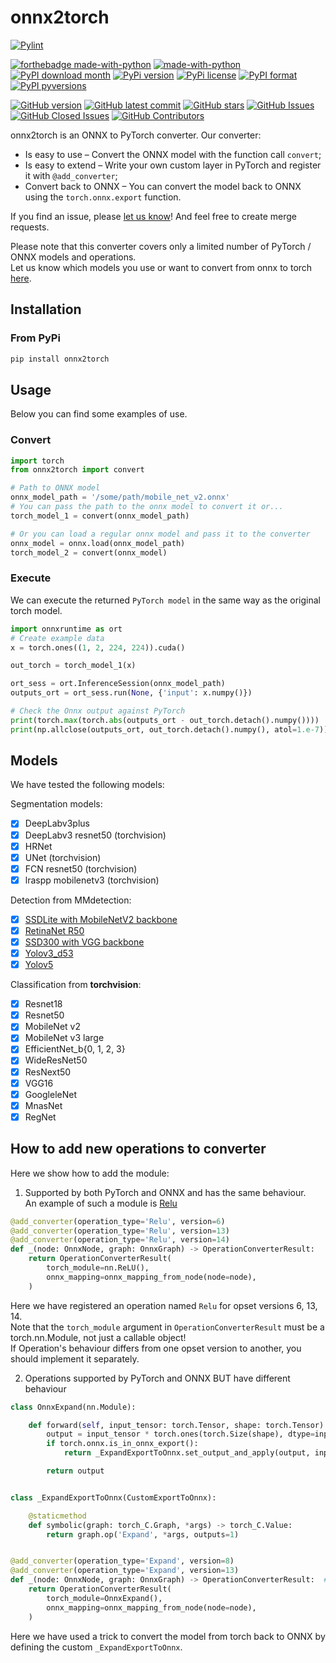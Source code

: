 # onnx2torch

[![Pylint](https://github.com/ENOT-AutoDL/onnx2torch/actions/workflows/pylint.yml/badge.svg?branch=feat%2Fworkflows)](https://github.com/ENOT-AutoDL/onnx2torch/actions/workflows/pylint.yml)

[![forthebadge made-with-python](http://ForTheBadge.com/images/badges/made-with-python.svg)](https://www.python.org/)
[![made-with-python](https://img.shields.io/badge/Made%20with-Python-1f425f.svg)](https://www.python.org/)
[![PyPI download month](https://img.shields.io/pypi/dm/onnx2torch)](https://pypi.org/project/onnx2torch/)
[![PyPi version](https://badgen.net/pypi/v/onnx2torch/)](https://pypi.org/project/onnx2torch/)
[![PyPi license](https://badgen.net/pypi/license/onnx2torch/)](https://pypi.org/project/onnx2torch/)
[![PyPI format](https://img.shields.io/pypi/format/onnx2torch)](https://pypi.org/project/onnx2torch/)
[![PyPI pyversions](https://img.shields.io/pypi/pyversions/onnx2torch)](https://pypi.org/project/onnx2torch/)

[![GitHub version](https://badge.fury.io/gh/ENOT-AutoDL%2Fonnx2torch.svg)](https://github.com/ENOT-AutoDL/onnx2torch/releases)
[![GitHub latest commit](https://img.shields.io/github/last-commit/ENOT-AutoDL/onnx2torch)](https://github.com/ENOT-AutoDL/onnx2torch/commit/)
[![GitHub stars](https://img.shields.io/github/stars/ENOT-AutoDL/onnx2torch.svg?style=social&label=Star&maxAge=2592000)](https://github.com/ENOT-AutoDL/onnx2torch/stargazers)
[![GitHub Issues](https://img.shields.io/github/issues-raw/ENOT-AutoDL/onnx2torch)](#issues)
[![GitHub Closed Issues](https://img.shields.io/github/issues-closed-raw/ENOT-AutoDL/onnx2torch)](#closed-issues)
[![GitHub Contributors](https://img.shields.io/github/contributors/ENOT-AutoDL/onnx2torch)](#contributors)

onnx2torch is an ONNX to PyTorch converter. 
Our converter:
* Is easy to use – Convert the ONNX model with the function call ``convert``;
* Is easy to extend – Write your own custom layer in PyTorch and register it with ``@add_converter``;
* Convert back to ONNX – You can convert the model back to ONNX using the ``torch.onnx.export`` function.

If you find an issue, please [let us know](https://github.com/ENOT-AutoDL/onnx2torch/issues)! And feel free to create merge requests.

Please note that this converter covers only a limited number of PyTorch / ONNX models and operations.  
Let us know which models you use or want to convert from onnx to torch [here](https://github.com/ENOT-AutoDL/onnx2torch/discussions).

## Installation

### From PyPi

```bash
pip install onnx2torch
```

## Usage

Below you can find some examples of use.

### Convert
```python
import torch
from onnx2torch import convert

# Path to ONNX model
onnx_model_path = '/some/path/mobile_net_v2.onnx'
# You can pass the path to the onnx model to convert it or...
torch_model_1 = convert(onnx_model_path)

# Or you can load a regular onnx model and pass it to the converter
onnx_model = onnx.load(onnx_model_path)
torch_model_2 = convert(onnx_model)
```

### Execute

We can execute the returned ``PyTorch model`` in the same way as the original torch model.

```python
import onnxruntime as ort
# Create example data
x = torch.ones((1, 2, 224, 224)).cuda()

out_torch = torch_model_1(x)

ort_sess = ort.InferenceSession(onnx_model_path)
outputs_ort = ort_sess.run(None, {'input': x.numpy()})

# Check the Onnx output against PyTorch
print(torch.max(torch.abs(outputs_ort - out_torch.detach().numpy())))
print(np.allclose(outputs_ort, out_torch.detach().numpy(), atol=1.e-7))
```

## Models

We have tested the following models:

Segmentation models:
- [x] DeepLabv3plus
- [x] DeepLabv3 resnet50 (torchvision)
- [x] HRNet
- [x] UNet (torchvision)
- [x] FCN resnet50 (torchvision)
- [x] lraspp mobilenetv3 (torchvision)

Detection  from MMdetection:
- [x] [SSDLite with MobileNetV2 backbone](https://github.com/open-mmlab/mmdetection)
- [x] [RetinaNet R50](https://github.com/open-mmlab/mmdetection)
- [x] [SSD300 with VGG backbone](https://github.com/open-mmlab/mmdetection)
- [x] [Yolov3_d53](https://github.com/open-mmlab/mmdetection)
- [x] [Yolov5](https://github.com/ultralytics/yolov5)

Classification from __torchvision__:
- [x] Resnet18
- [x] Resnet50
- [x] MobileNet v2
- [x] MobileNet v3 large
- [x] EfficientNet_b{0, 1, 2, 3}
- [x] WideResNet50
- [x] ResNext50
- [x] VGG16
- [x] GoogleleNet
- [x] MnasNet
- [x] RegNet

## How to add new operations to converter

Here we show how to add the module:
1. Supported by both PyTorch and ONNX and has the same behaviour.  
An example of such a module is [Relu](./onnx2torch/node_converters/activations.py)
```python
@add_converter(operation_type='Relu', version=6)
@add_converter(operation_type='Relu', version=13)
@add_converter(operation_type='Relu', version=14)
def _(node: OnnxNode, graph: OnnxGraph) -> OperationConverterResult:
    return OperationConverterResult(
        torch_module=nn.ReLU(),
        onnx_mapping=onnx_mapping_from_node(node=node),
    )
```
Here we have registered an operation named ``Relu`` for opset versions 6, 13, 14.  
Note that the ``torch_module`` argument in ``OperationConverterResult`` must be a torch.nn.Module, not just a callable object!  
If Operation's behaviour differs from one opset version to another, you should implement it separately.

2. Operations supported by PyTorch and ONNX BUT have different behaviour
```python
class OnnxExpand(nn.Module):

    def forward(self, input_tensor: torch.Tensor, shape: torch.Tensor) -> torch.Tensor:
        output = input_tensor * torch.ones(torch.Size(shape), dtype=input_tensor.dtype, device=input_tensor.device)
        if torch.onnx.is_in_onnx_export():
            return _ExpandExportToOnnx.set_output_and_apply(output, input_tensor, shape)

        return output


class _ExpandExportToOnnx(CustomExportToOnnx):

    @staticmethod
    def symbolic(graph: torch_C.Graph, *args) -> torch_C.Value:
        return graph.op('Expand', *args, outputs=1)


@add_converter(operation_type='Expand', version=8)
@add_converter(operation_type='Expand', version=13)
def _(node: OnnxNode, graph: OnnxGraph) -> OperationConverterResult:  # pylint: disable=unused-argument
    return OperationConverterResult(
        torch_module=OnnxExpand(),
        onnx_mapping=onnx_mapping_from_node(node=node),
    )
```

Here we have used a trick to convert the model from torch back to ONNX by defining the custom ``_ExpandExportToOnnx``.
